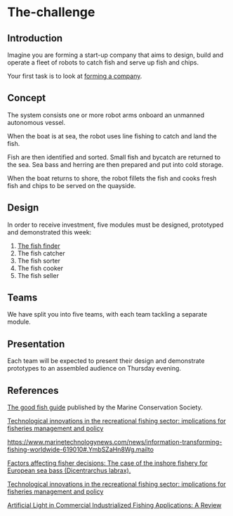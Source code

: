 # The-challenge

## Introduction

Imagine you are forming a start-up company that aims to design, build
and operate a fleet of robots to catch fish and serve up fish and
chips.

Your first task is to look at [forming a company](startup.md).

## Concept

The system consists one or more robot arms onboard an unmanned
autonomous vessel.

When the boat is at sea, the robot uses line fishing to catch and land
the fish.

Fish are then identified and sorted. Small fish and bycatch are
returned to the sea. Sea bass and herring are then prepared and put
into cold storage.

When the boat returns to shore, the robot fillets the fish and cooks
fresh fish and chips to be served on the quayside.

## Design

In order to receive investment, five modules must be designed,
prototyped and demonstrated this week:

1. [The fish finder](00-fish-finder/README.md)
2. The fish catcher
3. The fish sorter
4. The fish cooker
5. The fish seller

## Teams

We have split you into five teams, with each team tackling a separate
module.

## Presentation

Each team will be expected to present their design and demonstrate
prototypes to an assembled audience on Thursday evening.


## References

[The good fish guide](https://www.mcsuk.org/goodfishguide/) published by the Marine Conservation Society.

[Technological innovations in the recreational fishing sector: implications for fisheries management and policy](https://link.springer.com/article/10.1007/s11160-021-09643-1)

https://www.marinetechnologynews.com/news/information-transforming-fishing-worldwide-619010#.YmbSZaHn8Wg.mailto

[Factors affecting fisher decisions: The case of the inshore fishery for European sea bass (Dicentrarchus labrax).](https://doi.org/10.1371/journal.pone.0266170)

[Technological innovations in the recreational fishing sector: implications for fisheries management and policy](https://www.researchgate.net/publication/349535567_Technological_innovations_in_the_recreational_fishing_sector_implications_for_fisheries_management_and_policy)

[Artificial Light in Commercial Industrialized Fishing Applications: A Review](https://www.tandfonline.com/doi/full/10.1080/23308249.2018.1496065)
